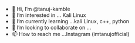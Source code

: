 - 👋 Hi, I’m @tanuj-kamble
- 👀 I’m interested in ... Kali Linux 
- 🌱 I’m currently learning ...kali Linux, c++, python 
- 💞️ I’m looking to collaborate on ...
- 📫 How to reach me ...Instagram (imtanujofficial) 

<!---
tanuj-kamble/tanuj-kamble is a ✨ special ✨ repository because its `README.md` (this file) appears on your GitHub profile.
You can click the Preview link to take a look at your changes.
--->
